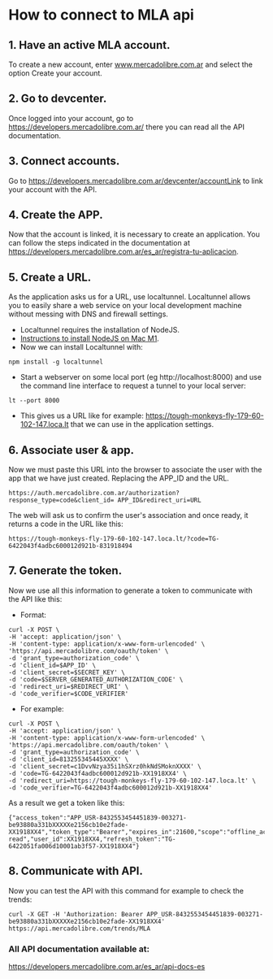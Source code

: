 # How to connect to MLA api

## 1. Have an active MLA account.
To create a new account, enter www.mercadolibre.com.ar and select the option Create your account.
##  2. Go to devcenter.
Once logged into your account, go to https://developers.mercadolibre.com.ar/ there you can read all the API documentation.
## 3. Connect accounts.
Go to https://developers.mercadolibre.com.ar/devcenter/accountLink to link your account with the API.
## 4. Create the APP.
Now that the account is linked, it is necessary to create an application. You can follow the steps indicated in the documentation at https://developers.mercadolibre.com.ar/es_ar/registra-tu-aplicacion.
## 5. Create a URL.
As the application asks us for a URL, use localtunnel.
Localtunnel allows you to easily share a web service on your local development machine without messing with DNS and firewall settings.

- Localtunnel requires the installation of NodeJS.
- [Instructions to install NodeJS on Mac M1](/How_install_node.md).
- Now we can install Localtunnel with:
```
npm install -g localtunnel
```
- Start a webserver on some local port (eg http://localhost:8000) and use the command line interface to request a tunnel to your local server:
```
lt --port 8000
```
- This gives us a URL like for example: https://tough-monkeys-fly-179-60-102-147.loca.lt that we can use in the application settings.

## 6. Associate user & app.
Now we must paste this URL into the browser to associate the user with the app that we have just created. Replacing the APP_ID and the URL.
```
https://auth.mercadolibre.com.ar/authorization?response_type=code&client_id= APP_ID&redirect_uri=URL
```
The web will ask us to confirm the user's association and once ready, it returns a code in the URL like this:

```
https://tough-monkeys-fly-179-60-102-147.loca.lt/?code=TG-6422043f4adbc600012d921b-831918494
```

## 7. Generate the token.
Now we use all this information to generate a token to communicate with the API like this:

- Format:
```
curl -X POST \
-H 'accept: application/json' \
-H 'content-type: application/x-www-form-urlencoded' \
'https://api.mercadolibre.com/oauth/token' \
-d 'grant_type=authorization_code' \
-d 'client_id=$APP_ID' \
-d 'client_secret=$SECRET_KEY' \
-d 'code=$SERVER_GENERATED_AUTHORIZATION_CODE' \
-d 'redirect_uri=$REDIRECT_URI' \
-d 'code_verifier=$CODE_VERIFIER' 
```
- For example:
```
curl -X POST \
-H 'accept: application/json' \
-H 'content-type: application/x-www-form-urlencoded' \
'https://api.mercadolibre.com/oauth/token' \
-d 'grant_type=authorization_code' \
-d 'client_id=813255345445XXXX' \
-d 'client_secret=c1DvvNzya35i1hSXrz0hkNdSMoknXXXX' \
-d 'code=TG-6422043f4adbc600012d921b-XX1918XX4' \
-d 'redirect_uri=https://tough-monkeys-fly-179-60-102-147.loca.lt' \
-d 'code_verifier=TG-6422043f4adbc600012d921b-XX1918XX4'
```
As a result we get a token like this:
```
{"access_token":"APP_USR-8432553454451839-003271-be93880a331bXXXXXe2156cb10e2fade-XX1918XX4","token_type":"Bearer","expires_in":21600,"scope":"offline_access read","user_id":XX1918XX4,"refresh_token":"TG-6422051fa006d10001ab3f57-XX1918XX4"}
```

## 8. Communicate with API.
Now you can test the API with this command for example to check the trends:
```
curl -X GET -H 'Authorization: Bearer APP_USR-8432553454451839-003271-be93880a331bXXXXXe2156cb10e2fade-XX1918XX4' https://api.mercadolibre.com/trends/MLA
```


### All API documentation available at:
https://developers.mercadolibre.com.ar/es_ar/api-docs-es
